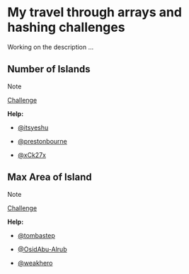 # My travel through arrays and hashing challenges

Working on the description ...

## Number of Islands

> [!NOTE]
> [Challenge](https://leetcode.com/problems/number-of-islands/description/)

**Help:**

- [@itsyeshu](https://leetcode.com/problems/number-of-islands/solutions/5045113/most-intuitive-explaination-by-itsyeshu-space-effi-python-c-java-javascript-typescript)

- [@prestonbourne](https://leetcode.com/problems/number-of-islands/solutions/3869056/beats-95-easy-to-understand/)

- [@xCk27x](https://leetcode.com/problems/number-of-islands/solutions/5043498/typescript-destory-island/)

## Max Area of Island

> [!NOTE]
> [Challenge](https://leetcode.com/problems/max-area-of-island/description/)

**Help:**

- [@tombastep](https://leetcode.com/problems/max-area-of-island/solutions/4475773/dfs-62ms-o-n-m)

- [@OsidAbu-Alrub](https://leetcode.com/problems/max-area-of-island/solutions/2356210/typescript-dfs-with-comments)

- [@weakhero](https://leetcode.com/problems/max-area-of-island/solutions/4699467/dfs-and-hashmap)
